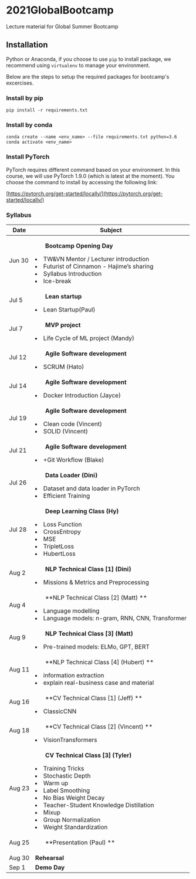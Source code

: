 # 2021GlobalBootcamp
Lecture material for Global Summer Bootcamp

## Installation

Python  or Anaconda, if you choose to use `pip` to install package, we
recommend using `virtualenv` to manage your environment.

Below are the steps to setup the required packages for bootcamp's excercises.
### Install by pip

```
pip install -r requirements.txt
```

### Install by conda

```
conda create --name <env_name> --file requirements.txt python=3.6
conda activate <env_name>
```

### Install PyTorch

PyTorch requires different command based on your environment. In this course,
we will use PyTorch 1.9.0 (which is latest at the moment). You choose the
command to install by accessing the following link:

[https://pytorch.org/get-started/locally/](https://pytorch.org/get-started/locally/)

### Syllabus

| Date | Subject |
|--- | --- |
| Jun 30 | <ul>**Bootcamp Opening Day**</ul><li>TW&VN Mentor / Lecturer introduction</li><li>Futurist of Cinnamon - Hajime’s sharing</li><li>Syllabus Introduction</li><li>Ice-break</li> |
Jul 5 | <ul>**Lean startup**</ul><li>Lean Startup(Paul)</li>|
Jul 7 | <ul>**MVP project**</ul><li>Life Cycle of ML project (Mandy)</li>|
Jul 12 | <ul>**Agile Software development**</ul><li>SCRUM (Hato)</li>|
Jul 14 | <ul>**Agile Software development**</ul><li>Docker Introduction (Jayce)</li> |
Jul 19 | <ul>**Agile Software development**</ul><li>Clean code (Vincent)</li><li>SOLID (Vincent)</li>
Jul 21 | <ul>**Agile Software development**</ul><li>+Git Workflow (Blake)</li>
Jul 26 | <ul>**Data Loader (Dini)**</ul><li>Dataset and data loader in PyTorch</li><li>Efficient Training</li>
Jul 28 | <ul>**Deep Learning Class (Hy)**</ul><li>Loss Function</li><li>CrossEntropy</li><li>MSE</li><li>TripletLoss</li><li>HubertLoss</li>
Aug 2 | <ul>**NLP Technical Class [1] (Dini)**</ul><li>Missions & Metrics and Preprocessing</li>
Aug 4 | <ul>**NLP Technical Class [2] (Matt) **</ul><li>Language modelling</li><li>Language models: n-gram, RNN, CNN, Transformer</li>
Aug 9 | <ul>**NLP Technical Class [3]  (Matt)**</ul><li>Pre-trained models: ELMo, GPT, BERT</li>
Aug 11 | <ul>**NLP Technical Class [4] (Hubert) **</ul><li>information extraction </li><li>explain real-business case and material </li>
Aug 16 | <ul>**CV Technical Class [1]  (Jeff) **</ul><li>ClassicCNN</li>
Aug 18 | <ul>**CV Technical Class [2] (Vincent) **</ul><li>VisionTransformers</li>
Aug 23 | <ul>**CV Technical Class [3] (Tyler)**</ul><li>Training Tricks</li><li>Stochastic Depth</li><li>Warm up</li><li>Label Smoothing</li><li>No Bias Weight Decay</li><li>Teacher-Student Knowledge Distillation</li><li>Mixup</li><li>Group Normalization</li><li>Weight Standardization</li>
Aug 25 | <ul>**Presentation (Paul) **</ul>
Aug 30 | **Rehearsal** |
Sep 1 | **Demo Day** |

